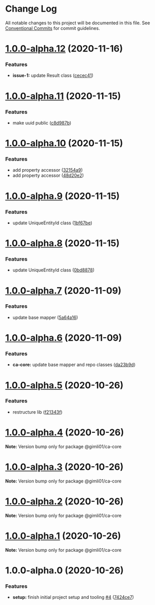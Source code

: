 # Change Log

All notable changes to this project will be documented in this file.
See [Conventional Commits](https://conventionalcommits.org) for commit guidelines.

# [1.0.0-alpha.12](https://github.com-gimli01/gimli01/clean-architecture/compare/@gimli01/ca-core@1.0.0-alpha.11...@gimli01/ca-core@1.0.0-alpha.12) (2020-11-16)


### Features

* **issue-1:** update Result class ([cecec41](https://github.com-gimli01/gimli01/clean-architecture/commit/cecec410b862309b0b3928fcb8d7092b06d29fa1))





# [1.0.0-alpha.11](https://github.com-gimli01/gimli01/clean-architecture/compare/@gimli01/ca-core@1.0.0-alpha.10...@gimli01/ca-core@1.0.0-alpha.11) (2020-11-15)


### Features

* make uuid public ([c8d987b](https://github.com-gimli01/gimli01/clean-architecture/commit/c8d987bdad6de3048f0a5e36fbb865b575c1761c))





# [1.0.0-alpha.10](https://github.com-gimli01/gimli01/clean-architecture/compare/@gimli01/ca-core@1.0.0-alpha.9...@gimli01/ca-core@1.0.0-alpha.10) (2020-11-15)


### Features

* add property accessor ([32154a9](https://github.com-gimli01/gimli01/clean-architecture/commit/32154a9ab88678b4e4f057d62217aca815a08375))
* add property accessor ([48d20e2](https://github.com-gimli01/gimli01/clean-architecture/commit/48d20e25fee7c3918f02262dea5752e9e29024d9))





# [1.0.0-alpha.9](https://github.com-gimli01/gimli01/clean-architecture/compare/@gimli01/ca-core@1.0.0-alpha.8...@gimli01/ca-core@1.0.0-alpha.9) (2020-11-15)


### Features

* update UniqueEntityId class ([1bf67be](https://github.com-gimli01/gimli01/clean-architecture/commit/1bf67be7e107d1da50882deaded20b439897fb81))





# [1.0.0-alpha.8](https://github.com-gimli01/gimli01/clean-architecture/compare/@gimli01/ca-core@1.0.0-alpha.7...@gimli01/ca-core@1.0.0-alpha.8) (2020-11-15)


### Features

* update UniqueEntityId class ([0bd8878](https://github.com-gimli01/gimli01/clean-architecture/commit/0bd88789025f9cdfbf7f3c53a91f87a1bd9d4c6c))





# [1.0.0-alpha.7](https://github.com-gimli01/gimli01/clean-architecture/compare/@gimli01/ca-core@1.0.0-alpha.6...@gimli01/ca-core@1.0.0-alpha.7) (2020-11-09)


### Features

* update base mapper ([5a64a16](https://github.com-gimli01/gimli01/clean-architecture/commit/5a64a16e970b15e9ab6366e7b61016ab69e30b4f))





# [1.0.0-alpha.6](https://github.com-gimli01/gimli01/clean-architecture/compare/@gimli01/ca-core@1.0.0-alpha.5...@gimli01/ca-core@1.0.0-alpha.6) (2020-11-09)


### Features

* **ca-core:** update base mapper and repo classes ([da23b9d](https://github.com-gimli01/gimli01/clean-architecture/commit/da23b9defdb80b93d950cb362097aa123dc99606))





# [1.0.0-alpha.5](https://github.com-gimli01/gimli01/clean-architecture/compare/@gimli01/ca-core@1.0.0-alpha.4...@gimli01/ca-core@1.0.0-alpha.5) (2020-10-26)


### Features

* restructure lib ([f21343f](https://github.com-gimli01/gimli01/clean-architecture/commit/f21343f537373e87f1718719490c4d90d47d88cb))





# [1.0.0-alpha.4](https://github.com-gimli01/gimli01/clean-architecture/compare/@gimli01/ca-core@1.0.0-alpha.3...@gimli01/ca-core@1.0.0-alpha.4) (2020-10-26)

**Note:** Version bump only for package @gimli01/ca-core





# [1.0.0-alpha.3](https://github.com-gimli01/gimli01/clean-architecture/compare/@gimli01/ca-core@1.0.0-alpha.2...@gimli01/ca-core@1.0.0-alpha.3) (2020-10-26)

**Note:** Version bump only for package @gimli01/ca-core





# [1.0.0-alpha.2](https://github.com-gimli01/gimli01/clean-architecture/compare/@gimli01/ca-core@1.0.0-alpha.1...@gimli01/ca-core@1.0.0-alpha.2) (2020-10-26)

**Note:** Version bump only for package @gimli01/ca-core





# [1.0.0-alpha.1](https://github.com-gimli01/gimli01/clean-architecture/compare/@gimli01/ca-core@1.0.0-alpha.0...@gimli01/ca-core@1.0.0-alpha.1) (2020-10-26)

**Note:** Version bump only for package @gimli01/ca-core





# 1.0.0-alpha.0 (2020-10-26)


### Features

* **setup:** finish initial project setup and tooling [#4](https://github.com-gimli01/gimli01/clean-architecture/issues/4) ([7424ce7](https://github.com-gimli01/gimli01/clean-architecture/commit/7424ce777296970c84e43083d7de14f07a36f5bc))
